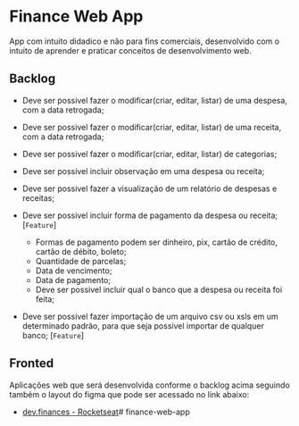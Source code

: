 # Finance Web App
App com intuito didadico e não para fins comerciais, desenvolvido com o intuito de aprender e praticar conceitos de desenvolvimento web.

## Backlog

- Deve ser possivel fazer o modificar(criar, editar, listar) de uma despesa, com a data retrogada;
- Deve ser possivel fazer o modificar(criar, editar, listar) de uma receita, com a data retrogada;
- Deve ser possivel fazer o modificar(criar, editar, listar) de categorias;
- Deve ser possivel incluir observação em uma despesa ou receita;
- Deve ser possivel fazer a visualização de um relatório de despesas e receitas;

- Deve ser possivel incluir forma de pagamento da despesa ou receita; [`Feature`]
  - Formas de pagamento podem ser dinheiro, pix, cartão de crédito, cartão de débito, boleto;
  - Quantidade de parcelas;
  - Data de vencimento;
  - Data de pagamento;
  - Deve ser possivel incluir qual o banco que a despesa ou receita foi feita;  
- Deve ser possivel fazer importação de um arquivo csv ou xsls em um determinado padrão, para que seja possivel importar de qualquer banco; [`Feature`]

## Fronted
Aplicações web que será desenvolvida conforme o backlog acima seguindo também o layout do figma que pode ser acessado no link abaixo:

- [dev.finances  - Rocketseat](https://www.figma.com/design/8jPUQUUGjGh4WWjTBRvwrW/dev.finance%24-Maratona-Discover-(Copy)?node-id=1-147&m=dev&t=e1HvtLLhQrw0wmEx-1)# finance-web-app